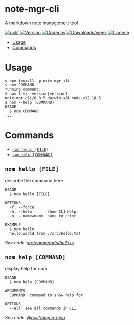 note-mgr-cli
============

A markdown note management tool

[![oclif](https://img.shields.io/badge/cli-oclif-brightgreen.svg)](https://oclif.io)
[![Version](https://img.shields.io/npm/v/note-mgr-cli.svg)](https://npmjs.org/package/note-mgr-cli)
[![Codecov](https://codecov.io/gh/stephencweiss/note-mgr-cli/branch/master/graph/badge.svg)](https://codecov.io/gh/stephencweiss/note-mgr-cli)
[![Downloads/week](https://img.shields.io/npm/dw/note-mgr-cli.svg)](https://npmjs.org/package/note-mgr-cli)
[![License](https://img.shields.io/npm/l/note-mgr-cli.svg)](https://github.com/stephencweiss/note-mgr-cli/blob/master/package.json)

<!-- toc -->
* [Usage](#usage)
* [Commands](#commands)
<!-- tocstop -->
# Usage
<!-- usage -->
```sh-session
$ npm install -g note-mgr-cli
$ nom COMMAND
running command...
$ nom (-v|--version|version)
note-mgr-cli/0.0.5 darwin-x64 node-v12.18.3
$ nom --help [COMMAND]
USAGE
  $ nom COMMAND
...
```
<!-- usagestop -->
# Commands
<!-- commands -->
* [`nom hello [FILE]`](#nom-hello-file)
* [`nom help [COMMAND]`](#nom-help-command)

## `nom hello [FILE]`

describe the command here

```
USAGE
  $ nom hello [FILE]

OPTIONS
  -f, --force
  -h, --help       show CLI help
  -n, --name=name  name to print

EXAMPLE
  $ nom hello
  hello world from ./src/hello.ts!
```

_See code: [src/commands/hello.ts](https://github.com/stephencweiss/note-mgr-cli/blob/v0.0.5/src/commands/hello.ts)_

## `nom help [COMMAND]`

display help for nom

```
USAGE
  $ nom help [COMMAND]

ARGUMENTS
  COMMAND  command to show help for

OPTIONS
  --all  see all commands in CLI
```

_See code: [@oclif/plugin-help](https://github.com/oclif/plugin-help/blob/v3.2.0/src/commands/help.ts)_
<!-- commandsstop -->
